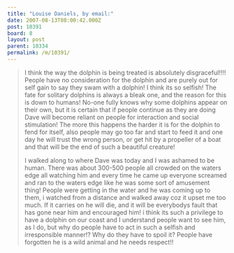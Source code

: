 ```yaml
---
title: "Louise Daniels, by email:"
date: 2007-08-13T08:00:42.000Z
post: 10391
board: 8
layout: post
parent: 10334
permalink: /m/10391/
---
```

<blockquote>I think the way the dolphin is being treated is absolutely disgraceful!!!! People have no consideration for the dolphin and are purely out for self gain to say they swam with a dolphin! I think its so selfish! The fate for solitary dolphins is always a bleak one, and the reason for this is down to humans! No-one fully knows why some dolphins appear on their own, but it is certain that if people continue as they are doing Dave will become reliant on people for interaction and social stimulation! The more this happens the harder it is for the dolphin to fend for itself, also people may go too far and start to feed it and one day he will trust the wrong person, or get hit by a propeller of a boat and that will be the end of such a beautiful creature!

I walked along to where Dave was today and I was ashamed to be human. There was about 300-500 people all crowded on the waters edge all watching him and every time he came up everyone screamed and ran to the waters edge like he was some sort of amusement thing! People were getting in the water and he was coming up to them, i watched from a distance and walked away coz it upset me too much. If it carries on he will die, and it will be everybodys fault that has gone near him and encouraged him! i think its such a privilege to have a dolphin on our coast and I understand people want to see him, as I do, but why do people have to act in such a selfish and irresponsible manner!? Why do they have to spoil it? People have forgotten he is a wild animal and he needs respect!!</blockquote>
